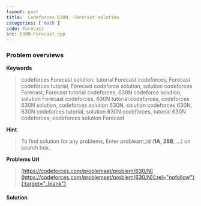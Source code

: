 ```yaml
---
layout: post
title:  Codeforces 630N. Forecast solution
categories: ['math']
code: Forecast
src: 630N-Forecast.cpp
---
```

### **Problem overviews**

**Keywords**
> codeforces Forecast solution, tutorial Forecast codeforces, Forecast codeforces tutorial, Forecast codeforce solution, solution codeforces Forecast, Forecast tutorial codeforces, 630N codeforce solution, solution Forecast codeforces, 630N tutorial codeforces, codeforces 630N solution, codeforces solution 630N, solution codeforces 630N, 630N codeforces tutorial, solution 630N codeforces, tutorial 630N codeforces, codeforces solution Forecast

**Hint**
> To find solution for any problems, Enter probleam_id (**1A, 28B**, ...) on search box. 

**Problems Url**
> [https://codeforces.com/problemset/problem/630/N](https://codeforces.com/problemset/problem/630/N){:rel="nofollow"}{:target="_blank"}

#### **Solution**



